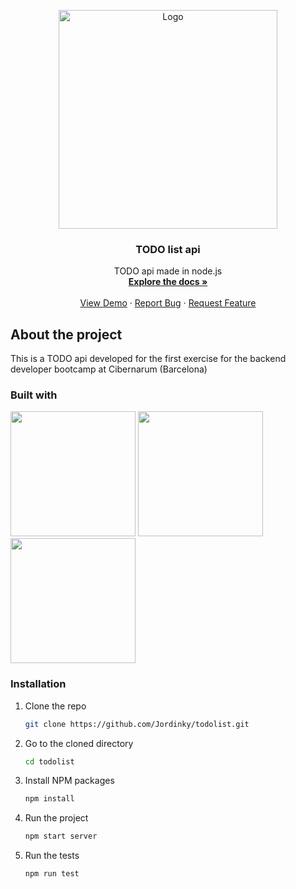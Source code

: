 <a name="readme-top"></a>

<!--LOGO-->
<div align="center">
  <a href="https://github.com/Jordinky/todolist">
    <img src="https://miro.medium.com/v2/resize:fit:1400/format:webp/0*bP0GbIkuUFhxhzoo" alt="Logo" width="350" height="350">
  </a>

  <h3 align="center">TODO list api</h3>

  <p align="center">
    TODO api made in node.js
    <br />
    <a href="https://github.com/Jordinky/todolist"><strong>Explore the docs »</strong></a>
    <br />
    <br />
    <a href="https://github.com/Jordinky/todolist">View Demo</a>
    ·
    <a href="https://github.com/Jordinky/todolist">Report Bug</a>
    ·
    <a href="https://github.com/Jordinky/todolist">Request Feature</a>
  </p>
</div>

## About the project
This is a TODO api developed for the first exercise for the backend developer bootcamp at Cibernarum (Barcelona)

### Built with

<div align-items ="center" >
<img src = "https://www.svgrepo.com/show/303658/nodejs-1-logo.svg" height="200" margin-left = "5">
<img src = "https://www.svgrepo.com/show/353724/express.svg" height="200" margin-left = "5">
<img src = "https://www.svgrepo.com/show/374146/typescript-official.svg" height="200" margin-left = "5">
</div>

### Installation

1. Clone the repo
    ```sh
    git clone https://github.com/Jordinky/todolist.git
    ```
2. Go to the cloned directory
    ```sh
    cd todolist
    ```
3. Install NPM packages
    ```sh
    npm install
    ```
4. Run the project
    ```sh
    npm start server
    ```
5. Run the tests
    ```sh
    npm run test
    ```
